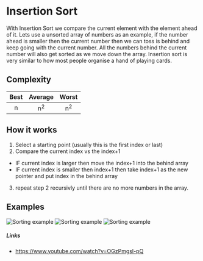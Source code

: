 # Insertion Sort

With Insertion Sort we compare the current element with the element ahead of it. Lets use a unsorted array of numbers as an example, if the number ahead is smaller then the current number then we can toss is behind and keep going with the current number. All the numbers behind the current number will also get sorted as we move down the array. Insertion sort is very similar to how most people organise a hand of playing cards.

## Complexity

| Best            | Average             | Worst               |
| :-------------: | :-----------------: | :-----------------: | 
| n               | n<sup>2</sup>       | n<sup>2</sup>       |

## How it works
1. Select a starting point (usually this is the first index or last)
2. Compare the current index vs the index+1
  - IF current index is larger then move the index+1 into the behind array
  - IF current index is smaller then index+1 then take index+1 as the new pointer and put index in the behind array
3. repeat step 2 recursivly until there are no more numbers in the array. 

## Examples

![Sorting example](https://thumbs.gfycat.com/SilkyBrownHoverfly-size_restricted.gif)
![Sorting example](https://thumbs.gfycat.com/CornyThickGordonsetter-small.gif)
![Sorting example](https://thumbs.gfycat.com/UnfinishedBoldGenet-size_restricted.gif)

##### Links
- https://www.youtube.com/watch?v=OGzPmgsI-pQ